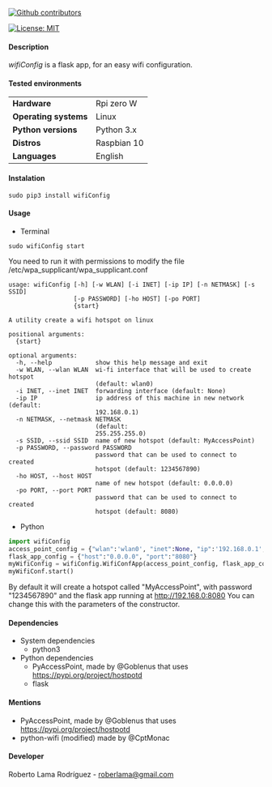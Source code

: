 <p align="left" >
<a href="https://github.com/RoberWare/wifiConf/graphs/contributors"><img src="https://img.shields.io/github/contributors/RoberWare/wifiConf" alt="Github contributors"/></a>
<!-- <a href="https://github.com/RoberWare/wifiConf"><img src="https://img.shields.io/github/release-pre/RoberWare/wifiConf" alt="Github release"/></a>
<a href="https://github.com/RoberWare/wifiConf/stargazers"><img src="https://img.shields.io/github/stars/RoberWare/wifiConf" alt="Github stars"/></a> -->
</p>

[![License: MIT](https://img.shields.io/badge/License-MIT-blue.svg)](https://opensource.org/licenses/MIT)

#### Description
*wifiConfig* is a flask app, for an easy wifi configuration.

#### Tested environments

|                         |                                         |
|-------------------------|-----------------------------------------|
| **Hardware**            | Rpi zero W                              | 
| **Operating systems**   | Linux                                   |
| **Python versions**     | Python 3.x                              |
| **Distros**             | Raspbian 10                             |
| **Languages**           | English                                 |

#### Instalation
```Shell
sudo pip3 install wifiConfig
```

#### Usage 
 - Terminal 
```Shell
sudo wifiConfig start
```
You need to run it with permissions to modify the file /etc/wpa_supplicant/wpa_supplicant.conf

```Shell
usage: wifiConfig [-h] [-w WLAN] [-i INET] [-ip IP] [-n NETMASK] [-s SSID]
                  [-p PASSWORD] [-ho HOST] [-po PORT]
                  {start}

A utility create a wifi hotspot on linux

positional arguments:
  {start}

optional arguments:
  -h, --help            show this help message and exit
  -w WLAN, --wlan WLAN  wi-fi interface that will be used to create hotspot
                        (default: wlan0)
  -i INET, --inet INET  forwarding interface (default: None)
  -ip IP                ip address of this machine in new network (default:
                        192.168.0.1)
  -n NETMASK, --netmask NETMASK
                        (default:
                        255.255.255.0)
  -s SSID, --ssid SSID  name of new hotspot (default: MyAccessPoint)
  -p PASSWORD, --password PASSWORD
                        password that can be used to connect to created
                        hotspot (default: 1234567890)
  -ho HOST, --host HOST
                        name of new hotspot (default: 0.0.0.0)
  -po PORT, --port PORT
                        password that can be used to connect to created
                        hotspot (default: 8080)

```
 
 - Python
```Python
import wifiConfig
access_point_config = {"wlan":'wlan0', "inet":None, "ip":'192.168.0.1', "netmask":'255.255.255.0', "ssid":'MyAccessPoint', "password":'1234567890'}
flask_app_config = {"host":"0.0.0.0", "port":"8080"}
myWifiConfig = wifiConfig.WifiConfApp(access_point_config, flask_app_config)
myWifiConf.start()
```

By default it will create a hotspot called "MyAccessPoint", with password "1234567890" 
and the flask app running at http://192.168.0:8080 
You can change this with the parameters of the constructor.

#### Dependencies
- System dependencies
  - python3
- Python dependencies
    - PyAccessPoint, made by @Goblenus that uses https://pypi.org/project/hostpotd
    - flask
    
#### Mentions
  - PyAccessPoint, made by @Goblenus that uses https://pypi.org/project/hostpotd
  - python-wifi (modified) made by @CptMonac 
  
#### Developer
Roberto Lama Rodríguez - roberlama@gmail.com
 
